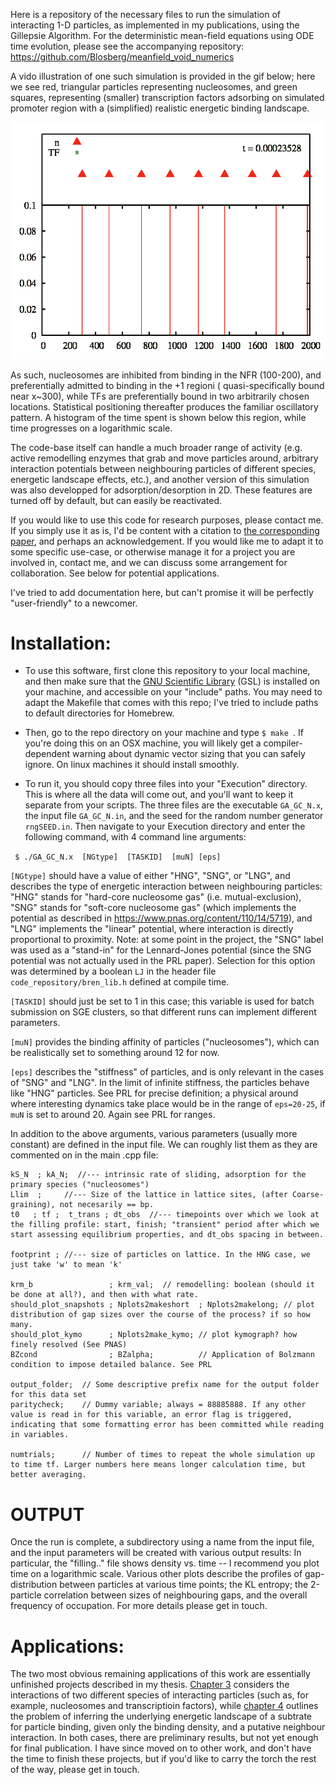Here is a repository of the necessary files to run the simulation of interacting 1-D particles, as implemented in my publications, using the Gillepsie Algorithm. For the deterministic mean-field equations using ODE time evolution, please see the accompanying repository: https://github.com/Blosberg/meanfield_void_numerics

A vido illustration of one such simulation is provided in the gif below; here we see red, triangular particles representing nucleosomes, and green squares, representing (smaller) transcription factors adsorbing on simulated promoter region with a (simplified) realistic energetic binding landscape. 

![](GA_GC_movie.gif) 

As such, nucleosomes are inhibited from binding in the NFR (100-200), and preferentially admitted to binding in the +1 regioni ( quasi-specifically bound near x~300), while TFs are preferentially bound in two arbitrarily chosen locations. Statistical positioning thereafter produces the familiar oscillatory pattern. A histogram of the time spent is shown below this region, while time progresses on a logarithmic scale.

The code-base itself can handle a much broader range of activity (e.g. active remodelling enzymes that grab and move particles around, arbitrary interaction potentials between neighbouring particles of different species, energetic landscape effects, etc.), and another version of this simulation was also developped for adsorption/desorption in 2D. These features are turned off by default, but can easily be reactivated.
 
If you would like to use this code for research purposes, please contact me. If you simply use it as is, I'd be content with a citation to [the corresponding paper]( https://journals.aps.org/prl/abstract/10.1103/PhysRevLett.115.088301 ), and perhaps an acknowledgement. If you would like me to adapt it to some specific use-case, or otherwise manage it for a project you are involved in, contact me, and we can discuss some arrangement for collaboration. See below for potential applications.

I've tried to add documentation here, but can't promise it will be perfectly "user-friendly" to a newcomer.

# Installation:

- To use this software, first clone this repository to your local machine, and then make sure that the [GNU Scientific Library](https://www.gnu.org/software/gsl/) (GSL) is installed on your machine, and accessible on your "include" paths. You may need to adapt the Makefile that comes with this repo; I've tried to include paths to default directories for Homebrew. 

- Then, go to the repo directory on your machine and type `$ make `. If you're doing this on an OSX machine, you will likely get a compiler-dependent warning about dynamic vector sizing that you can safely ignore. On linux machines it should install smoothly.

- To run it, you should copy three files into your "Execution" directory. This is where all the data will come out, and you'll want to keep it separate from your scripts. The three files are the executable `GA_GC_N.x`, the input file `GA_GC_N.in`, and the seed for the random number generator `rngSEED.in`. Then navigate to your Execution directory and enter the following command, with 4 command line arguments:

` $ ./GA_GC_N.x  [NGtype]  [TASKID]  [muN] [eps]`

`[NGtype]` should have a value of either "HNG", "SNG", or "LNG", and describes the type of energetic interaction between neighbouring particles: "HNG" stands for "hard-core nucleosome gas" (i.e. mutual-exclusion), "SNG" stands for "soft-core nucleosome gas" (which implements the potential as described in https://www.pnas.org/content/110/14/5719), and "LNG" implements the "linear" potential, where interaction is directly proportional to proximity. Note: at some point in the project, the "SNG" label was used as a "stand-in" for the Lennard-Jones potential (since the SNG potential was not actually used in the PRL paper). Selection for this option was determined by a boolean `LJ` in the header file `code_repository/bren_lib.h` defined at compile time. 

`[TASKID]` should just be set to 1 in this case; this variable is used for batch submission on SGE clusters, so that different runs can implement different parameters.

`[muN]` provides the binding affinity of particles ("nucleosomes"), which can be realistically set to something around 12 for now.

`[eps]` describes the "stiffness" of particles, and is only relevant in the cases of "SNG" and "LNG". In the limit of infinite stiffness, the particles behave like "HNG" particles. See PRL for precise definition; a physical around where interesting dynamics take place would be in the range of `eps=20-25`, if `muN` is set to around 20. Again see PRL for ranges. 

In addition to the above arguments, various parameters (usually more constant) are defined in the input file. We can roughly list them as they are commented on in the main .cpp file:

```
kS_N  ; kA_N;  //--- intrinsic rate of sliding, adsorption for the primary species ("nucleosomes")
Llim  ;  	//--- Size of the lattice in lattice sites, (after Coarse-graining), not necesarily == bp.
t0   ; tf ;  t_trans ; dt_obs  //--- timepoints over which we look at the filling profile: start, finish; "transient" period after which we start assessing equilibrium properties, and dt_obs spacing in between.

footprint ;	//--- size of particles on lattice. In the HNG case, we just take 'w' to mean 'k'

krm_b                 ; krm_val;  // remodelling: boolean (should it be done at all?), and then with what rate.
should_plot_snapshots ; Nplots2makeshort  ; Nplots2makelong; // plot distribution of gap sizes over the course of the process? if so how many.
should_plot_kymo      ; Nplots2make_kymo; // plot kymograph? how finely resolved (See PNAS)
BZcond                ; BZalpha;          // Application of Bolzmann condition to impose detailed balance. See PRL

output_folder;  // Some descriptive prefix name for the output folder for this data set
paritycheck;    // Dummy variable; always = 88885888. If any other value is read in for this variable, an error flag is triggered, indicating that some formatting error has been committed while reading in variables.

numtrials;      // Number of times to repeat the whole simulation up to time tf. Larger numbers here means longer calculation time, but better averaging.
```

# OUTPUT

Once the run is complete, a subdirectory using a name from the input file, and the input parameters will be created with various output results:
In particular, the "filling.." file shows density vs. time -- I recommend you plot time on a logarithmic scale.
Various other plots describe the profiles of gap-distribution between particles at various time points; the KL entropy; the 2-particle correlation between sizes of neighbouring gaps, and the overall frequency of occupation. For more details please get in touch.

# Applications:

The two most obvious remaining applications of this work are essentially unfinished projects described in my thesis. [Chapter 3](https://github.com/Blosberg/GA_GC/blob/master/BO_thesis_chap3.pdf) considers the interactions of two different species of interacting particles (such as, for example, nucleosomes and transcriptioin factors), while [chapter 4](https://github.com/Blosberg/GA_GC/blob/master/BO_thesis_chap4.pdf) outlines the problem of inferring the underlying energetic landscape of a subtrate for particle binding, given only the binding density, and a putative neighbour interaction. In both cases, there are preliminary results, but not yet enough for final publication. I have since moved on to other work, and don't have the time to finish these projects, but if you'd like to carry the torch the rest of the way, please get in touch.
